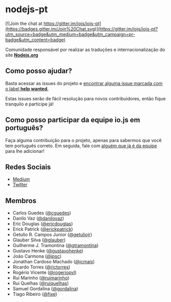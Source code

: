 # nodejs-pt

[![Join the chat at https://gitter.im/iojs/iojs-pt](https://badges.gitter.im/Join%20Chat.svg)](https://gitter.im/iojs/iojs-pt?utm_source=badge&utm_medium=badge&utm_campaign=pr-badge&utm_content=badge)

Comunidade responsável por realizar as traduções e internacionalização do site **[Nodejs.org](http://nodejs.org)**

## Como posso ajudar?
Basta acessar as issues do projeto e [encontrar alguma issue marcada com o label __help wanted__.](https://github.com/iojs/iojs-pt/labels/help%20wanted)

Estas issues serão de fácil resolução para novos contribuidores, então fique tranquilo e participe já!

## Como posso participar da equipe io.js em português?
Faça alguma contribuição para o projeto, apenas para sabermos que você tem português correto.
Em seguida, fale com [alguém que já é da equipe](#membros) para lhe adicionar!

## Redes Sociais

* [Medium](https://medium.com/@iojs_pt)
* [Twitter](https://twitter.com/iojs_pt)

## Membros

* Carlos Guedes ([@cguedes](https://github.com/cguedes))
* Danilo Vaz ([@danilovaz](https://github.com/danilovaz))
* Eric Douglas ([@ericdouglas](https://github.com/ericdouglas))
* Erick Patrick ([@erickpatrick](http://github.com/erickpatrick))
* Getulio R. Campos Junior ([@getuliojr](http://github.com/getuliojr))
* Glauber Silva ([@glauber](http://github.com/glauber))
* Guilherme J. Tramontina ([@gtramontina](https://github.com/gtramontina))
* Gustavo Henke ([@gustavohenke](https://github.com/gustavohenke))
* João Carmona ([@jpsc](https://github.com/jpsc))
* Jonathan Cardoso Machado ([@jcmais](https://github.com/JCMais))
* Ricardo Torres ([@rictorres](https://github.com/rictorres))
* Rogério Vicente ([@rogeriopvl](https://github.com/rogeriopvl))
* Rui Marinho ([@ruimarinho](https://github.com/ruimarinho))
* Rui Quelhas ([@ruiquelhas](https://github.com/ruiquelhas))
* Samuel Gordalina ([@gordalina](https://github.com/gordalina))
* Tiago Ribeiro ([@fixe](https://github.com/fixe))

